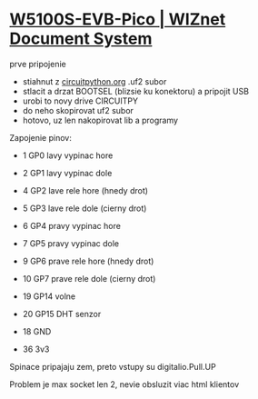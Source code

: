 # [W5100S-EVB-Pico | WIZnet Document System](https://docs.wiznet.io/Product/iEthernet/W5100S/w5100s-evb-pico)

prve pripojenie
- stiahnut z [circuitpython.org](https://circuitpython.org/board/wiznet_w5100s_evb_pico/) .uf2 subor
- stlacit a drzat BOOTSEL (blizsie ku konektoru) a pripojit USB
- urobi to novy drive CIRCUITPY
- do neho skopirovat uf2 subor
- hotovo, uz len nakopirovat lib a programy


Zapojenie pinov:

* 1  GP0 lavy vypinac hore
* 2  GP1 lavy vypinac dole
* 4  GP2 lave rele hore (hnedy drot)
* 5  GP3 lave rele dole (cierny drot)

* 6  GP4 pravy vypinac hore
* 7  GP5 pravy vypinac dole
* 9  GP6 prave rele hore (hnedy drot)
* 10 GP7 prave rele dole (cierny drot)

* 19 GP14 volne
* 20 GP15 DHT senzor

* 18 GND
* 36 3v3

Spinace pripajaju zem, preto vstupy su digitalio.Pull.UP

Problem je max socket len 2, nevie obsluzit viac html klientov
